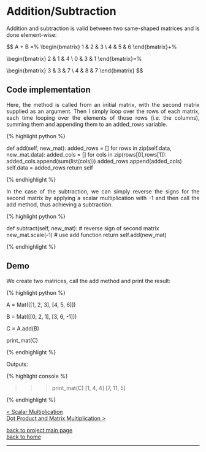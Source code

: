 # Addition/Subtraction
<div style="text-align: justify">
<p>Addition and subtraction is valid between two same-shaped matrices and is
done element-wise:</p>
</div>

$$
A + B =%
  \begin{bmatrix}
    1 & 2 & 3 \\
    4 & 5 & 6
  \end{bmatrix}+%

  \begin{bmatrix}
    2 & 1 & 4 \\
    0 & 3 & 1
  \end{bmatrix}=%

  \begin{bmatrix}
    3 & 3 & 7 \\
    4 & 8 & 7
  \end{bmatrix}
$$
   
## Code implementation
<div style="text-align: justify">
<p>Here, the method is called from an initial matrix, with the second
matrix supplied as an argument. Then I simply loop over the rows of each
matrix, each time looping over the elements of those rows (i.e. the columns),
summing them and appending them to an added_rows variable.</p>
</div>

{% highlight python %}

def add(self, new_mat):
    added_rows = []
    for rows in zip(self.data, new_mat.data):
        added_cols = []
        for cols in zip(rows[0],rows[1]):
            added_cols.append(sum(list(cols)))
        added_rows.append(added_cols)
        self.data = added_rows
    return self

{% endhighlight %}

<div style="text-align: justify">
<p>In the case of the subtraction, we can simply reverse the signs for the second
matrix by applying a scalar multiplication with -1 and then call the add
method, thus achieving a subtraction.</p>
</div>

{% highlight python %}

def subtract(self, new_mat):
    # reverse sign of second matrix
    new_mat.scale(-1)
    # use add function
    return self.add(new_mat)

{% endhighlight %}

## Demo

<div style="text-align: justify">
<p>We create two matrices, call the add method and print the result:</p>
</div>

{% highlight python %}

A = Mat([[1, 2, 3],
        [4, 5, 6]])

B = Mat([[0, 2, 1],
        [3, 6, -1]])

C = A.add(B)

print_mat(C)

{% endhighlight %}

Outputs:

{% highlight console %}

>>> print_mat(C)
[1, 4, 4]
[7, 11, 5]

{% endhighlight %}

[< Scalar Multiplication](./scalar_multiplication.md)\
[Dot Product and Matrix Multiplication >](./dot_prod_and_mat_multiply.md)

[back to project main page](./numpy_from_scratch.md)\
[back to home](../index.md)

---
<script src="https://utteranc.es/client.js"
        repo="Matt-A-Bennett/Matt-A-Bennett.github.io"
        issue-term="https://matt-a-bennett.github.io/numpy_from_scratch/addition_subtraction.html"
        theme="github-light"
        crossorigin="anonymous"
        async>
</script>

